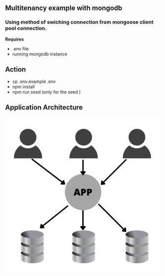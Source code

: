 ## Multitenancy example with mongodb 

### Using method of swiching connection from mongoose client pool connection.
**Requires**
-  .env file
-   running mongodb instance

## Action 
- cp .env.example .env
- npm install
- npm run seed (only for the seed )

## Application Architecture

![AppDesign](./images/appDesign.png)

